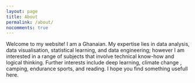 ```yaml
---
layout: page
title: About
permalink: /about/
nocomments: true
---
```

Welcome to my website! I am a Ghanaian. My expertise lies in data analysis, data visualisation, statistical learning, and data engineering; however I am interested in a range of subjects that involve technical know-how and logical thinking. Further interests include deep learning, climate change , camping, endurance sports, and reading. 
I hope you find something usefull here.


